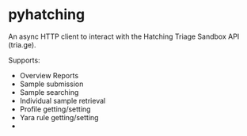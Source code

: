 # pyhatching

An async HTTP client to interact with the Hatching Triage Sandbox API (tria.ge).

Supports:
- Overview Reports
- Sample submission
- Sample searching
- Individual sample retrieval
- Profile getting/setting
- Yara rule getting/setting
- 